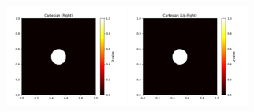 <p align="center">
  <img src="/figures/0animation_cmesh_circle_right.gif" alt="1" width="48%">
  <img src="/figures/0animation_cmesh_circle_upright.gif" alt="1" width="48%">
</p>